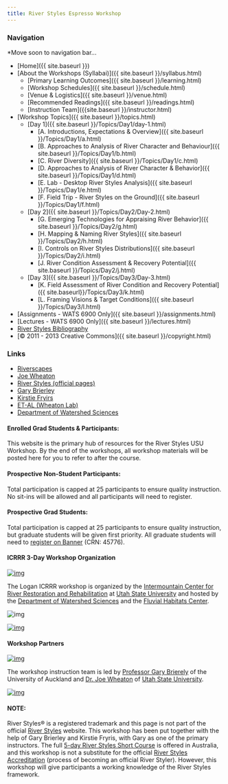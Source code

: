 ```yaml
---
title: River Styles Espresso Workshop
---
```


### Navigation

*Move soon to navigation bar...

- [Home]({{ site.baseurl }})
- [About the Workshops (Syllabai)]({{ site.baseurl }}/syllabus.html)
  - [Primary Learning Outcomes]({{ site.baseurl }}/learning.html)
  - [Workshop Schedules]({{ site.baseurl }}/schedule.html)
  - [Venue & Logistics]({{ site.baseurl }}/venue.html)
  - [Recommended Readings]({{ site.baseurl }}/readings.html)
  - [Instruction Team]({{site.baseurl }}/instructor.html)
- [Workshop Topics]({{ site.baseurl }}/topics.html)
  - [Day 1]({{ site.baseurl }}/Topics/Day1/day-1.html)
    -	[A. Introductions, Expectations & Overview]({{ site.baseurl }}/Topics/Day1/a.html)
    -	[B. Approaches to Analysis of River Character and Behaviour]({{ site.baseurl }}/Topics/Day1/b.html)
    -	[C. River Diversity]({{ site.baseurl }}/Topics/Day1/c.html)
    -	[D. Approaches to Analysis of River Character & Behavior]({{ site.baseurl }}/Topics/Day1/d.html)
    -	[E. Lab - Desktop River Styles Analysis]({{ site.baseurl }}/Topics/Day1/e.html)
    -	[F. Field Trip - River Styles on the Ground]({{ site.baseurl }}/Topics/Day1/f.html)
  - [Day 2]({{ site.baseurl }}/Topics/Day2/Day-2.html)
    - [G. Emerging Technologies for Appraising River Behavior]({{ site.baseurl }}/Topics/Day2/g.html)
    - [H. Mapping & Naming River Styles]({{ site.baseurl }}/Topics/Day2/h.html)
    - [I. Controls on River Styles Distributions]({{ site.baseurl }}/Topics/Day2/i.html)
    - [J. River Condition Assessment & Recovery Potential]({{ site.baseurl }}/Topics/Day2/j.html)
  - [Day 3]({{ site.baseurl }}/Topics/Day3/Day-3.html)
    - [K. Field Assessment of River Condition and Recovery Potential]({{ site.baseurl}}/Topics/Day3/k.html)
    - [L. Framing Visions & Target Conditions]({{ site.baseurl }}/Topics/Day3/l.html)
- [Assignments - WATS 6900 Only]({{ site.baseurl }}/assignments.html)
- [Lectures - WATS 6900 Only]({{ site.baseurl }}/lectures.html)
- [River Styles Bibliography](http://www.riverstyles.com/publications.php)
- [© 2011 - 2013  Creative Commons]({{ site.baseurl }}/copyright.html)


### Links

- [Riverscapes](http://riverscapes.xyz)
- [Joe Wheaton](http://joewheaton.org)
- [River Styles (official pages)](http://www.riverstyles.com/)
- [Gary Brierley](http://web.env.auckland.ac.nz/people_profiles/brierley_g/)
- [Kirstie Fryirs](http://envirogeog.mq.edu.au/about/staff/person.htm?id=kfryirs)
- [ET-AL (Wheaton Lab)](http://etal.joewheaton.org)
- [Department of Watershed Sciences](http://www.cnr.usu.edu/wats/)

#### Enrolled Grad Students & Participants:
This website is the primary hub of resources for the River Styles USU Workshop. By the end of the workshops, all workshop materials will be posted here for you to refer to after the course.

#### Prospective Non-Student Participants:
Total participation is capped at 25 participants to ensure quality instruction. No sit-ins will be allowed and all participants will need to register.

#### Prospective Grad Students:
Total participation is capped at 25 participants to ensure quality instruction, but graduate students will be given first priority. All graduate students will need to [register on Banner](http://riverstyles.joewheaton.org/syllabus/how-to-register)  (CRN: 45776).

#### ICRRR 3-Day Workshop Organization

[![img](http://riverstyles.joewheaton.org/_/rsrc/1304626997978/home/ICRR_Logo.png)](http://riverstyles.joewheaton.org/home/ICRR_Logo.png?attredirects=0)

The Logan ICRRR workshop is organized by the [Intermountain Center for River
Restoration and Rehabilitation](http://cnr.usu.edu/icrrr/)  at [Utah State University](http://www.usu.edu/) and hosted by the [Department of Watershed Sciences](http://www.cnr.usu.edu/wats/)  and the [Fluvial Habitats Center](http://fluvialhabitatscenter.org/).

![img]({{site.baseurl}}/assets/images/watershed-sciences-dept-PAIRED-02.gif)



[![img]({{site.baseurl}}/assets/images/FHC_FullText_Blue_w150.png)](http://fluvialhabitatscenter.org/)





#### Workshop Partners

[![img](http://riverstyles.joewheaton.org/_/rsrc/1373920570901/home/RiverStyles_80px.png)](http://www.riverstyles.com/)

The workshop instruction team is led by [Professor Gary Brierely](http://web.env.auckland.ac.nz/people_profiles/brierley_g/)  of the University of Auckland and [Dr. Joe Wheaton](http://joewheaton.org) of [Utah State University](http://usu.edu).

[![img](http://riverstyles.joewheaton.org/_/rsrc/1373922118830/home/uoa_logo.jpg)](http://riverstyles.joewheaton.org/home/uoa_logo.jpg?attredirects=0)

#### NOTE:

River Styles®  is a registered trademark and this page is not part of the official [River Styles](http://www.riverstyles.com/) website. This workshop has been put together with the help of Gary Brierley and Kirstie Fryris, with Gary as one of the primary instructors. The full [5-day River Styles Short Course](http://www.riverstyles.com/rssc.php) is offered in Australia, and 
this workshop is not a substitute for the official [River Styles Accreditation](http://www.riverstyles.com/rsaccredn.php) (process of becoming an official River Styler). However, this workshop will give participants a working knowledge of the River Styles framework.




